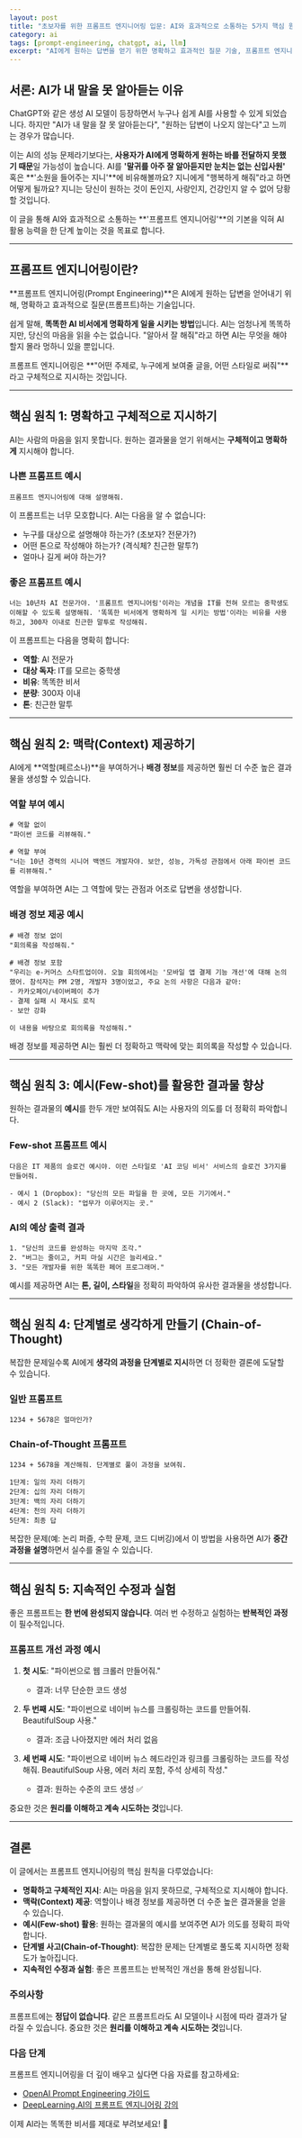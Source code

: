 ```yaml
---
layout: post
title: "초보자를 위한 프롬프트 엔지니어링 입문: AI와 효과적으로 소통하는 5가지 핵심 원칙"
category: ai
tags: [prompt-engineering, chatgpt, ai, llm]
excerpt: "AI에게 원하는 답변을 얻기 위한 명확하고 효과적인 질문 기술, 프롬프트 엔지니어링의 기본 개념과 핵심 원칙을 쉽게 배워보세요."
---
```


## 서론: AI가 내 말을 못 알아듣는 이유

ChatGPT와 같은 생성 AI 모델이 등장하면서 누구나 쉽게 AI를 사용할 수 있게 되었습니다. 하지만 "AI가 내 말을 잘 못 알아듣는다", "원하는 답변이 나오지 않는다"고 느끼는 경우가 많습니다.

이는 AI의 성능 문제라기보다는, **사용자가 AI에게 명확하게 원하는 바를 전달하지 못했기 때문**일 가능성이 높습니다. AI를 **'말귀를 아주 잘 알아듣지만 눈치는 없는 신입사원'** 혹은 **'소원을 들어주는 지니'**에 비유해볼까요? 지니에게 "행복하게 해줘"라고 하면 어떻게 될까요? 지니는 당신이 원하는 것이 돈인지, 사랑인지, 건강인지 알 수 없어 당황할 것입니다.

이 글을 통해 AI와 효과적으로 소통하는 **'프롬프트 엔지니어링'**의 기본을 익혀 AI 활용 능력을 한 단계 높이는 것을 목표로 합니다.

---

## 프롬프트 엔지니어링이란?

**프롬프트 엔지니어링(Prompt Engineering)**은 AI에게 원하는 답변을 얻어내기 위해, 명확하고 효과적으로 질문(프롬프트)하는 기술입니다.

쉽게 말해, **똑똑한 AI 비서에게 명확하게 일을 시키는 방법**입니다. AI는 엄청나게 똑똑하지만, 당신의 마음을 읽을 수는 없습니다. "알아서 잘 해줘"라고 하면 AI는 무엇을 해야 할지 몰라 멍하니 있을 뿐입니다.

프롬프트 엔지니어링은 **"어떤 주제로, 누구에게 보여줄 글을, 어떤 스타일로 써줘"**라고 구체적으로 지시하는 것입니다.

---

## 핵심 원칙 1: 명확하고 구체적으로 지시하기

AI는 사람의 마음을 읽지 못합니다. 원하는 결과물을 얻기 위해서는 **구체적이고 명확하게** 지시해야 합니다.

### 나쁜 프롬프트 예시

```text
프롬프트 엔지니어링에 대해 설명해줘.
```

이 프롬프트는 너무 모호합니다. AI는 다음을 알 수 없습니다:
- 누구를 대상으로 설명해야 하는가? (초보자? 전문가?)
- 어떤 톤으로 작성해야 하는가? (격식체? 친근한 말투?)
- 얼마나 길게 써야 하는가?

### 좋은 프롬프트 예시

```text
너는 10년차 AI 전문가야. '프롬프트 엔지니어링'이라는 개념을 IT를 전혀 모르는 중학생도 이해할 수 있도록 설명해줘. '똑똑한 비서에게 명확하게 일 시키는 방법'이라는 비유를 사용하고, 300자 이내로 친근한 말투로 작성해줘.
```

이 프롬프트는 다음을 명확히 합니다:
- **역할**: AI 전문가
- **대상 독자**: IT를 모르는 중학생
- **비유**: 똑똑한 비서
- **분량**: 300자 이내
- **톤**: 친근한 말투

---

## 핵심 원칙 2: 맥락(Context) 제공하기

AI에게 **역할(페르소나)**을 부여하거나 **배경 정보**를 제공하면 훨씬 더 수준 높은 결과물을 생성할 수 있습니다.

### 역할 부여 예시

```text
# 역할 없이
"파이썬 코드를 리뷰해줘."

# 역할 부여
"너는 10년 경력의 시니어 백엔드 개발자야. 보안, 성능, 가독성 관점에서 아래 파이썬 코드를 리뷰해줘."
```

역할을 부여하면 AI는 그 역할에 맞는 관점과 어조로 답변을 생성합니다.

### 배경 정보 제공 예시

```text
# 배경 정보 없이
"회의록을 작성해줘."

# 배경 정보 포함
"우리는 e-커머스 스타트업이야. 오늘 회의에서는 '모바일 앱 결제 기능 개선'에 대해 논의했어. 참석자는 PM 2명, 개발자 3명이었고, 주요 논의 사항은 다음과 같아:
- 카카오페이/네이버페이 추가
- 결제 실패 시 재시도 로직
- 보안 강화

이 내용을 바탕으로 회의록을 작성해줘."
```

배경 정보를 제공하면 AI는 훨씬 더 정확하고 맥락에 맞는 회의록을 작성할 수 있습니다.

---

## 핵심 원칙 3: 예시(Few-shot)를 활용한 결과물 향상

원하는 결과물의 **예시**를 한두 개만 보여줘도 AI는 사용자의 의도를 더 정확히 파악합니다.

### Few-shot 프롬프트 예시

```text
다음은 IT 제품의 슬로건 예시야. 이런 스타일로 'AI 코딩 비서' 서비스의 슬로건 3가지를 만들어줘.

- 예시 1 (Dropbox): "당신의 모든 파일을 한 곳에, 모든 기기에서."
- 예시 2 (Slack): "업무가 이루어지는 곳."
```

### AI의 예상 출력 결과

```text
1. "당신의 코드를 완성하는 마지막 조각."
2. "버그는 줄이고, 커피 마실 시간은 늘리세요."
3. "모든 개발자를 위한 똑똑한 페어 프로그래머."
```

예시를 제공하면 AI는 **톤, 길이, 스타일**을 정확히 파악하여 유사한 결과물을 생성합니다.

---

## 핵심 원칙 4: 단계별로 생각하게 만들기 (Chain-of-Thought)

복잡한 문제일수록 AI에게 **생각의 과정을 단계별로 지시**하면 더 정확한 결론에 도달할 수 있습니다.

### 일반 프롬프트

```text
1234 + 5678은 얼마인가?
```

### Chain-of-Thought 프롬프트

```text
1234 + 5678을 계산해줘. 단계별로 풀이 과정을 보여줘.

1단계: 일의 자리 더하기
2단계: 십의 자리 더하기
3단계: 백의 자리 더하기
4단계: 천의 자리 더하기
5단계: 최종 답
```

복잡한 문제(예: 논리 퍼즐, 수학 문제, 코드 디버깅)에서 이 방법을 사용하면 AI가 **중간 과정을 설명**하면서 실수를 줄일 수 있습니다.

---

## 핵심 원칙 5: 지속적인 수정과 실험

좋은 프롬프트는 **한 번에 완성되지 않습니다**. 여러 번 수정하고 실험하는 **반복적인 과정**이 필수적입니다.

### 프롬프트 개선 과정 예시

1. **첫 시도**: "파이썬으로 웹 크롤러 만들어줘."
   - 결과: 너무 단순한 코드 생성

2. **두 번째 시도**: "파이썬으로 네이버 뉴스를 크롤링하는 코드를 만들어줘. BeautifulSoup 사용."
   - 결과: 조금 나아졌지만 에러 처리 없음

3. **세 번째 시도**: "파이썬으로 네이버 뉴스 헤드라인과 링크를 크롤링하는 코드를 작성해줘. BeautifulSoup 사용, 에러 처리 포함, 주석 상세히 작성."
   - 결과: 원하는 수준의 코드 생성 ✅

중요한 것은 **원리를 이해하고 계속 시도하는 것**입니다.

---

## 결론

이 글에서는 프롬프트 엔지니어링의 핵심 원칙을 다루었습니다:

- **명확하고 구체적인 지시**: AI는 마음을 읽지 못하므로, 구체적으로 지시해야 합니다.
- **맥락(Context) 제공**: 역할이나 배경 정보를 제공하면 더 수준 높은 결과물을 얻을 수 있습니다.
- **예시(Few-shot) 활용**: 원하는 결과물의 예시를 보여주면 AI가 의도를 정확히 파악합니다.
- **단계별 사고(Chain-of-Thought)**: 복잡한 문제는 단계별로 풀도록 지시하면 정확도가 높아집니다.
- **지속적인 수정과 실험**: 좋은 프롬프트는 반복적인 개선을 통해 완성됩니다.

### 주의사항

프롬프트에는 **정답이 없습니다**. 같은 프롬프트라도 AI 모델이나 시점에 따라 결과가 달라질 수 있습니다. 중요한 것은 **원리를 이해하고 계속 시도하는 것**입니다.

### 다음 단계

프롬프트 엔지니어링을 더 깊이 배우고 싶다면 다음 자료를 참고하세요:

- [OpenAI Prompt Engineering 가이드](https://platform.openai.com/docs/guides/prompt-engineering)
- [DeepLearning.AI의 프롬프트 엔지니어링 강의](https://www.deeplearning.ai/short-courses/chatgpt-prompt-engineering-for-developers/)

이제 AI라는 똑똑한 비서를 제대로 부려보세요! 🚀